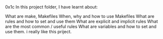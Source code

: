 0x1c In this project folder, I have learnt about:

What are make, Makefiles When, why and how to use Makefiles What are rules and how to set and use them What are explicit and implicit rules What are the most common / useful rules What are variables and how to set and use them.
i really like this priject.
